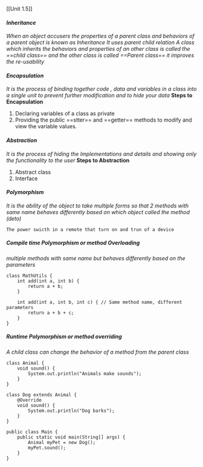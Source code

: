 [[Unit 1.5]]

#### *Inheritance* 
*When an object accusers the properties of a parent class and behaviors of a parent object is known as Inheritance*
*It uses parent child relation A class which inherits the behaviors and properties of an other class is called the ==child class==  and the other class is called ==Parent class==*
*it improves the re-usability*
#### *Encapsulation*
*It is the process of binding together code , data and variables in a class into a single unit to prevent further modification and to hide your data*
**Steps to Encapsulation**
1. Declaring variables of a  class as private 
2. Providing the public ==stter== and ==getter== methods to modify and view the variable values.
#### *Abstraction*
*It is the process of hiding the Implementations and details and showing only the functionality to the user*
**Steps to Abstraction**
1. Abstract class 
2. Interface
#### *Polymorphism*

*It  is the  ability of the object to take multiple forms so that 2 methods with same name behaves differently based on which object called the method (deto)*
```
The power swicth in a remote that turn on and trun of a device 
```
##### Compile time Polymorphism or method Overloading
*multiple methods with same name but behaves differently based on the parameters*
```
class MathUtils {
    int add(int a, int b) {
        return a + b;
    }

    int add(int a, int b, int c) { // Same method name, different parameters
        return a + b + c;
    }
}
```
##### Runtime Polymorphism or method overriding
*A child class can change the behavior of a method from the parent class*
```
class Animal {
    void sound() {
        System.out.println("Animals make sounds");
    }
}

class Dog extends Animal {
    @Override
    void sound() { 
        System.out.println("Dog barks");
    }
}

public class Main {
    public static void main(String[] args) {
        Animal myPet = new Dog(); 
        myPet.sound(); 
    }
}

```